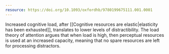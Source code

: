 ```yaml
---
resource: https://doi.org/10.1093/oxfordhb/9780199675111.001.0001
---
```


Increased cognitive load, after [[Cognitive resources are elastic|elasticity has been exhausted]], translates to lower levels of distractibility. The load theory of attention argues that when load is high, then perceptual resources is used at an increased capacity, meaning that no spare resources are left for processing distractors.